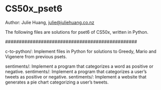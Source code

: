 # CS50x_pset6
Author: Julie Huang, julie@juliehuang.co.nz

The following files are solutions for pset6 of CS50x, written in Python.

################################################

c-to-python/: Implement files in Python for solutions to Greedy, Mario and Vigenere from previous psets.

sentiments/: Implement a program that categorizes a word as positive or negative.
sentiments/: Implement a program that categorizes a user’s tweets as positive or negative.
sentiments/: Implement a website that generates a pie chart categorizing a user’s tweets.
